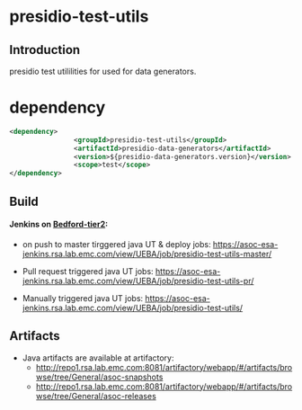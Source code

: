 # presidio-test-utils

## Introduction

presidio test utililities for used for data generators.

# dependency
```xml            
<dependency>
                <groupId>presidio-test-utils</groupId>
                <artifactId>presidio-data-generators</artifactId>
                <version>${presidio-data-generators.version}</version>
                <scope>test</scope>
</dependency>
```

## Build
#### Jenkins on [Bedford-tier2](https://rsabwlabauth.corp.emc.com:900/):
* on push to master tirggered java UT & deploy jobs: https://asoc-esa-jenkins.rsa.lab.emc.com/view/UEBA/job/presidio-test-utils-master/

* Pull request triggered java UT jobs: https://asoc-esa-jenkins.rsa.lab.emc.com/view/UEBA/job/presidio-test-utils-pr/

* Manually triggered java UT jobs: https://asoc-esa-jenkins.rsa.lab.emc.com/view/UEBA/job/presidio-test-utils/

## Artifacts
* Java artifacts are available at artifactory:
  * http://repo1.rsa.lab.emc.com:8081/artifactory/webapp/#/artifacts/browse/tree/General/asoc-snapshots
  * http://repo1.rsa.lab.emc.com:8081/artifactory/webapp/#/artifacts/browse/tree/General/asoc-releases
